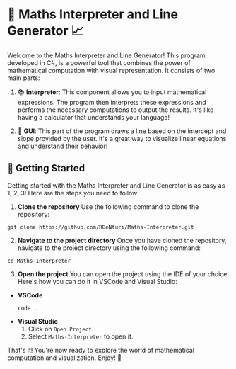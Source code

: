 # 🧮 Maths Interpreter and Line Generator 📈

Welcome to the Maths Interpreter and Line Generator! This program, developed in C#, is a powerful tool that combines the power of mathematical computation with visual representation. It consists of two main parts:

1. 📚 **Interpreter**: This component allows you to input mathematical expressions. The program then interprets these expressions and performs the necessary computations to output the results. It's like having a calculator that understands your language!

2. 🎨 **GUI**: This part of the program draws a line based on the intercept and slope provided by the user. It's a great way to visualize linear equations and understand their behavior!

## 🚀 Getting Started

Getting started with the Maths Interpreter and Line Generator is as easy as 1, 2, 3! Here are the steps you need to follow:

1. **Clone the repository**
   Use the following command to clone the repository:
```
git clone https://github.com/RBeNturi/Maths-Interpreter.git
```

2. **Navigate to the project directory**
Once you have cloned the repository, navigate to the project directory using the following command:
```
cd Maths-Interpreter
```

3. **Open the project**
You can open the project using the IDE of your choice. Here's how you can do it in VSCode and Visual Studio:

- **VSCode**
  ```
  code .
  ```
- **Visual Studio**
  1. Click on `Open Project`.
  2. Select `Maths-Interpreter` to open it.

That's it! You're now ready to explore the world of mathematical computation and visualization. Enjoy! 🎉
